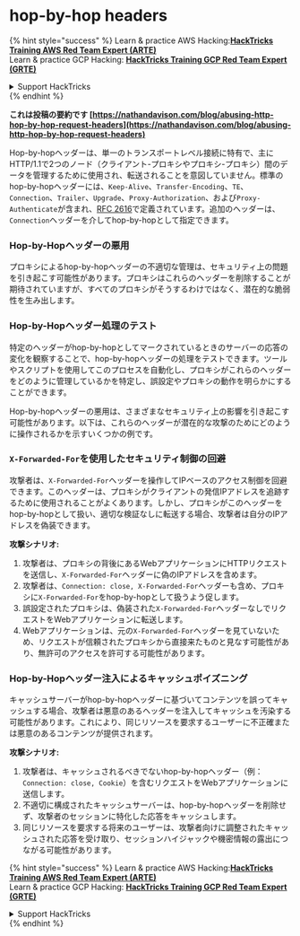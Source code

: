 # hop-by-hop headers

{% hint style="success" %}
Learn & practice AWS Hacking:<img src="/.gitbook/assets/arte.png" alt="" data-size="line">[**HackTricks Training AWS Red Team Expert (ARTE)**](https://training.hacktricks.xyz/courses/arte)<img src="/.gitbook/assets/arte.png" alt="" data-size="line">\
Learn & practice GCP Hacking: <img src="/.gitbook/assets/grte.png" alt="" data-size="line">[**HackTricks Training GCP Red Team Expert (GRTE)**<img src="/.gitbook/assets/grte.png" alt="" data-size="line">](https://training.hacktricks.xyz/courses/grte)

<details>

<summary>Support HackTricks</summary>

* Check the [**subscription plans**](https://github.com/sponsors/carlospolop)!
* **Join the** 💬 [**Discord group**](https://discord.gg/hRep4RUj7f) or the [**telegram group**](https://t.me/peass) or **follow** us on **Twitter** 🐦 [**@hacktricks\_live**](https://twitter.com/hacktricks\_live)**.**
* **Share hacking tricks by submitting PRs to the** [**HackTricks**](https://github.com/carlospolop/hacktricks) and [**HackTricks Cloud**](https://github.com/carlospolop/hacktricks-cloud) github repos.

</details>
{% endhint %}

**これは投稿の要約です [https://nathandavison.com/blog/abusing-http-hop-by-hop-request-headers](https://nathandavison.com/blog/abusing-http-hop-by-hop-request-headers)**

Hop-by-hopヘッダーは、単一のトランスポートレベル接続に特有で、主にHTTP/1.1で2つのノード（クライアント-プロキシやプロキシ-プロキシ）間のデータを管理するために使用され、転送されることを意図していません。標準のhop-by-hopヘッダーには、`Keep-Alive`、`Transfer-Encoding`、`TE`、`Connection`、`Trailer`、`Upgrade`、`Proxy-Authorization`、および`Proxy-Authenticate`が含まれ、[RFC 2616](https://tools.ietf.org/html/rfc2616#section-13.5.1)で定義されています。追加のヘッダーは、`Connection`ヘッダーを介してhop-by-hopとして指定できます。

### Hop-by-Hopヘッダーの悪用
プロキシによるhop-by-hopヘッダーの不適切な管理は、セキュリティ上の問題を引き起こす可能性があります。プロキシはこれらのヘッダーを削除することが期待されていますが、すべてのプロキシがそうするわけではなく、潜在的な脆弱性を生み出します。

### Hop-by-Hopヘッダー処理のテスト
特定のヘッダーがhop-by-hopとしてマークされているときのサーバーの応答の変化を観察することで、hop-by-hopヘッダーの処理をテストできます。ツールやスクリプトを使用してこのプロセスを自動化し、プロキシがこれらのヘッダーをどのように管理しているかを特定し、誤設定やプロキシの動作を明らかにすることができます。

Hop-by-hopヘッダーの悪用は、さまざまなセキュリティ上の影響を引き起こす可能性があります。以下は、これらのヘッダーが潜在的な攻撃のためにどのように操作されるかを示すいくつかの例です。

### `X-Forwarded-For`を使用したセキュリティ制御の回避
攻撃者は、`X-Forwarded-For`ヘッダーを操作してIPベースのアクセス制御を回避できます。このヘッダーは、プロキシがクライアントの発信IPアドレスを追跡するために使用されることがよくあります。しかし、プロキシがこのヘッダーをhop-by-hopとして扱い、適切な検証なしに転送する場合、攻撃者は自分のIPアドレスを偽装できます。

**攻撃シナリオ:**
1. 攻撃者は、プロキシの背後にあるWebアプリケーションにHTTPリクエストを送信し、`X-Forwarded-For`ヘッダーに偽のIPアドレスを含めます。
2. 攻撃者は、`Connection: close, X-Forwarded-For`ヘッダーも含め、プロキシに`X-Forwarded-For`をhop-by-hopとして扱うよう促します。
3. 誤設定されたプロキシは、偽装された`X-Forwarded-For`ヘッダーなしでリクエストをWebアプリケーションに転送します。
4. Webアプリケーションは、元の`X-Forwarded-For`ヘッダーを見ていないため、リクエストが信頼されたプロキシから直接来たものと見なす可能性があり、無許可のアクセスを許可する可能性があります。

### Hop-by-Hopヘッダー注入によるキャッシュポイズニング
キャッシュサーバーがhop-by-hopヘッダーに基づいてコンテンツを誤ってキャッシュする場合、攻撃者は悪意のあるヘッダーを注入してキャッシュを汚染する可能性があります。これにより、同じリソースを要求するユーザーに不正確または悪意のあるコンテンツが提供されます。

**攻撃シナリオ:**
1. 攻撃者は、キャッシュされるべきでないhop-by-hopヘッダー（例：`Connection: close, Cookie`）を含むリクエストをWebアプリケーションに送信します。
2. 不適切に構成されたキャッシュサーバーは、hop-by-hopヘッダーを削除せず、攻撃者のセッションに特化した応答をキャッシュします。
3. 同じリソースを要求する将来のユーザーは、攻撃者向けに調整されたキャッシュされた応答を受け取り、セッションハイジャックや機密情報の露出につながる可能性があります。

{% hint style="success" %}
Learn & practice AWS Hacking:<img src="/.gitbook/assets/arte.png" alt="" data-size="line">[**HackTricks Training AWS Red Team Expert (ARTE)**](https://training.hacktricks.xyz/courses/arte)<img src="/.gitbook/assets/arte.png" alt="" data-size="line">\
Learn & practice GCP Hacking: <img src="/.gitbook/assets/grte.png" alt="" data-size="line">[**HackTricks Training GCP Red Team Expert (GRTE)**<img src="/.gitbook/assets/grte.png" alt="" data-size="line">](https://training.hacktricks.xyz/courses/grte)

<details>

<summary>Support HackTricks</summary>

* Check the [**subscription plans**](https://github.com/sponsors/carlospolop)!
* **Join the** 💬 [**Discord group**](https://discord.gg/hRep4RUj7f) or the [**telegram group**](https://t.me/peass) or **follow** us on **Twitter** 🐦 [**@hacktricks\_live**](https://twitter.com/hacktricks\_live)**.**
* **Share hacking tricks by submitting PRs to the** [**HackTricks**](https://github.com/carlospolop/hacktricks) and [**HackTricks Cloud**](https://github.com/carlospolop/hacktricks-cloud) github repos.

</details>
{% endhint %}
